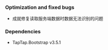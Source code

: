 ### Optimization and fixed bugs
- 成就修复读取服务端数据时数据无法识别的问题

### Dependencies

- TapTap.Bootstrap v3.5.1